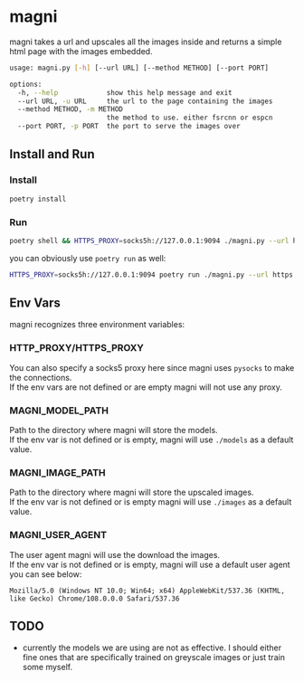 # magni
magni takes a url and upscales all the images inside and returns a simple html page with the images embedded.</br>

```sh
usage: magni.py [-h] [--url URL] [--method METHOD] [--port PORT]

options:
  -h, --help            show this help message and exit
  --url URL, -u URL     the url to the page containing the images
  --method METHOD, -m METHOD
                        the method to use. either fsrcnn or espcn
  --port PORT, -p PORT  the port to serve the images over
```

## Install and Run

### Install
```sh
poetry install
```

### Run
```sh
poetry shell && HTTPS_PROXY=socks5h://127.0.0.1:9094 ./magni.py --url https://chapmanganato.com/manga-dt980702/chapter-184
```
you can obviously use `poetry run` as well:
```sh
HTTPS_PROXY=socks5h://127.0.0.1:9094 poetry run ./magni.py --url https://chapmanganato.com/manga-dt980702/chapter-184
```

## Env Vars
magni recognizes three environment variables:</br>

### HTTP_PROXY/HTTPS_PROXY
You can also specify a socks5 proxy here since magni uses `pysocks` to make the connections.</br>
If the env vars are not defined or are empty magni will not use any proxy.</br>

### MAGNI_MODEL_PATH
Path to the directory where magni will store the models.</br>
If the env var is not defined or is empty, magni will use `./models` as a default value.</br>

### MAGNI_IMAGE_PATH
Path to the directory where magni will store the upscaled images.</br>
If the env var is not defined or is empty magni will use `./images` as a default value.</br>

### MAGNI_USER_AGENT
The user agent magni will use the download the images.</br>
If the env var is not defined or is empty, magni will use a default user agent you can see below:</br>
```
Mozilla/5.0 (Windows NT 10.0; Win64; x64) AppleWebKit/537.36 (KHTML, like Gecko) Chrome/108.0.0.0 Safari/537.36
```

## TODO
* currently the models we are using are not as effective. I should either fine ones that are specifically trained on greyscale images or just train some myself.</br>
